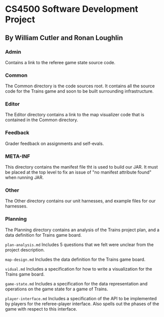 # CS4500 Software Development Project
## By William Cutler and Ronan Loughlin

### Admin
Contains a link to the referee game state source code.

### Common
The Common directory is the code sources root. It contains all the source code for the Trains
game and soon to be built surrounding infrastructure.

### Editor
The Editor directory contains a link to the map visualizer code that is contained in the Common directory.

### Feedback
Grader feedback on assignments and self-evals.

### META-INF
This directory contains the manifest file tht is used to build our JAR. It must be placed at the top level to fix an issue of "no manifest attribute found" when running JAR.

### Other
The Other directory contains our unit harnesses, and example files for our harnesses.

### Planning
The Planning directory contains an analysis of the Trains project plan, and a data definition for 
Trains game board. 

```plan-analysis.md``` Includes 5 questions that we felt were unclear from the project description.

```map-design.md``` Includes the data definition for the Trains game board.

```vidual.md``` Includes a specification for how to write a visualization for the Trains game board.

```game-state.md``` Includes a specification for the data representation and operations on the game state for a game of Trains.

```player-interface.md``` Includes a specification of the API to be implemented by players for the referee-player interface. Also spells out the phases of the game with respect to this interface.


